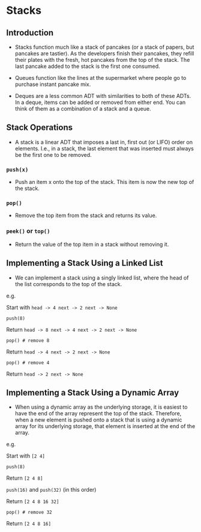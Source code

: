 # Stacks

## Introduction 

- Stacks function much like a stack of pancakes (or a stack of papers, but pancakes are tastier). As the developers finish their pancakes, they refill their plates with the fresh, hot pancakes from the top of the stack. The last pancake added to the stack is the first one consumed. 

- Queues function like the lines at the supermarket where people go to purchase instant pancake mix.

- Deques are a less common ADT with similarities to both of these ADTs. In a deque, items can be added or removed from either end. You can think of them as a combination of a stack and a queue. 

## Stack Operations

- A stack is a linear ADT that imposes a last in, first out (or LIFO) order on elements. I.e., in a stack, the last element that was inserted must always be the first one to be removed. 



### `push(x)`

- Push an item x onto the top of the stack. This item is now the new top of the stack. 

### `pop()`

- Remove the top item from the stack and returns its value. 

### `peek()` or `top()`

- Return the value of the top item in a stack without removing it.


## Implementing a Stack Using a Linked List

- We can implement a stack using a singly linked list, where the head of the list corresponds to the top of the stack.

e.g.

Start with `head -> 4 next -> 2 next -> None`

`push(8)`

Return `head -> 8 next -> 4 next -> 2 next -> None`

`pop() # remove 8` 

Return `head -> 4 next -> 2 next -> None`

`pop() # remove 4` 

Return `head -> 2 next -> None`


## Implementing a Stack Using a Dynamic Array

- When using a dynamic array as the underlying storage, it is easiest to have the end of the array represent the top of the stack. Therefore, when a new element is pushed onto a stack that is using a dynamic array for its underlying storage, that element is inserted at the end of the array.

e.g. 

Start with `[2 4]`

`push(8)`

Return `[2 4 8]`

`push(16)` and `push(32)` (in this order)

Return `[2 4 8 16 32]`

`pop() # remove 32` 
 
Return `[2 4 8 16]`


